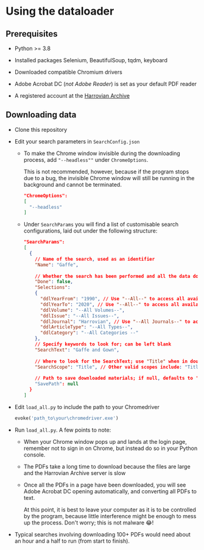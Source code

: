 # Using the dataloader

## Prerequisites

* Python >= 3.8

* Installed packages Selenium, BeautifulSoup, tqdm, keyboard 

* Downloaded compatible Chromium drivers

* Adobe Acrobat DC (_not Adobe Reader_) is set as your default PDF reader

* A registered account at the [Harrovian Archive](https://theharrovian.org)

## Downloading data

* Clone this repository

* Edit your search parameters in `SearchConfig.json`

    * To make the Chrome window invisible during the downloading process, add `"--headless""` under `ChromeOptions`.
      
        This is not recommended, however, because if the program stops due to a bug, the invisible Chrome window will still be running in the background and cannot be terminated.
      
        ```json
        "ChromeOptions":
        [
          "--headless"
        ]
        ```
    
    * Under `SearchParams` you will find a list of customisable search configurations, laid out under the following structure:
        ```json
        "SearchParams":
        [
          {
            // Name of the search, used as an identifier
            "Name": "Gaffe", 
            
            // Whether the search has been performed and all the data downloaded already
            "Done": false, 
            "Selections":
            {
              "ddlYearFrom": "1990", // Use "--All--" to access all available years
              "ddlYearTo": "2020", // Use "--All--" to access all available years
              "ddlVolume": "--All Volumes--",
              "ddlIssue": "--All Issues--",
              "ddlJournal": "Harrovian", // Use "--All Journals--" to access all available journals
              "ddlArticleType": "--All Types--",
              "ddlCategory": "--All Categories --"
            },
            // Specify keywords to look for; can be left blank
            "SearchText": "Gaffe and Gown",
              
            // Where to look for the SearchText; use "Title" when in doubt
            "SearchScope": "Title", // Other valid scopes include: "Title", "Keywords", "BodyText", "Archivist", "Guest"
          
            // Path to save downloaded materials; if null, defaults to 'Data\{SearchName}' of current dir
            "SavePath": null
          }
        ]  
        ```

* Edit `load_all.py` to include the path to your Chromedriver
    
    ```python
    evoke('path_to\your\chromedriver.exe')
    ```

* Run `load_all.py`. A few points to note:

    * When your Chrome window pops up and lands at the login page, remember not to sign in on Chrome, but instead do so in your Python console.
    
    * The PDFs take a long time to download because the files are large and the Harrovian Archive server is slow
    
    * Once all the PDFs in a page have been downloaded, you will see Adobe Acrobat DC opening automatically, and converting all PDFs to text.
      
        At this point, it is best to leave your computer as it is to be controlled by the program, because little interference might be enough to mess up the process. Don't worry; this is not malware 😂!
  
* Typical searches involving downloading 100+ PDFs would need about an hour and a half to run (from start to finish).
